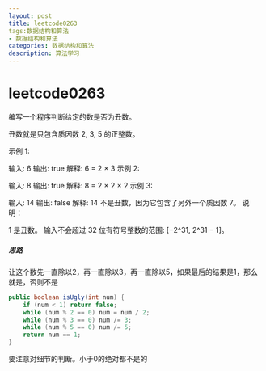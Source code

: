 ```yaml
---
layout: post
title: leetcode0263
tags:数据结构和算法
- 数据结构和算法
categories: 数据结构和算法
description: 算法学习
---
```

# leetcode0263

编写一个程序判断给定的数是否为丑数。

丑数就是只包含质因数 2, 3, 5 的正整数。

示例 1:

输入: 6
输出: true
解释: 6 = 2 × 3
示例 2:

输入: 8
输出: true
解释: 8 = 2 × 2 × 2
示例 3:

输入: 14
输出: false 
解释: 14 不是丑数，因为它包含了另外一个质因数 7。
说明：

1 是丑数。
输入不会超过 32 位有符号整数的范围: [−2^31,  2^31 − 1]。





##### 思路

让这个数先一直除以2，再一直除以3，再一直除以5，如果最后的结果是1，那么就是，否则不是

```java
public boolean isUgly(int num) {
    if (num < 1) return false;
    while (num % 2 == 0) num = num / 2;
    while (num % 3 == 0) num /= 3;
    while (num % 5 == 0) num /= 5;
    return num == 1;
}
```

要注意对细节的判断。小于0的绝对都不是的